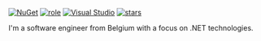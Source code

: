 [![NuGet](https://img.shields.io/badge/NuGet-004880?logo=nuget&logoColor=fff)]([#](https://www.nuget.org/profiles/Tim-Maes)) [![role](https://img.shields.io/badge/dotnet-engineer-blue)](https://img.shields.io/badge/dotnet-engineer-blue) [![Visual Studio](https://custom-icon-badges.demolab.com/badge/Visual%20Studio-5C2D91.svg?&logo=visual-studio&logoColor=white)](#) [![stars](https://img.shields.io/github/stars/Tim-Maes)](https://img.shields.io/github/stars/Tim-Maes)

I'm a software engineer from Belgium with a focus on .NET technologies.
